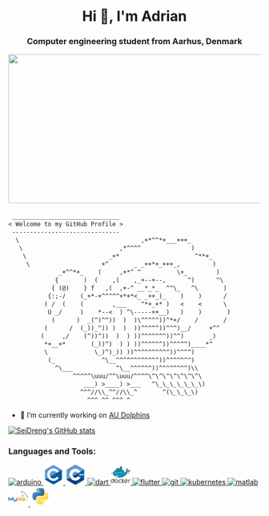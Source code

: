 <h1 align="center">Hi 👋, I'm Adrian</h1>
<h3 align="center">Computer engineering student from Aarhus, Denmark</h3>
<img src="6f0c3c0d89b37e1d0fbdd805f114eb359dc0e539_crop.gif" width="960" height="298" />

```
 ______________________________
< Welcome to my GitHub Profile >
 ------------------------------
  \                                  ,+*^^*+___+++_
   \                           ,*^^^^              )
    \                       _+*                     ^**+_
     \                    +^       _ _++*+_+++_,         )
              _+^^*+_    (     ,+*^ ^          \+_        )
             {       )  (    ,(    ,_+--+--,      ^)      ^\
            { (@)    } f   ,(  ,+-^ __*_*_  ^^\_   ^\       )
           {:;-/    (_+*-+^^^^^+*+*<_ _++_)_    )    )      /
          ( /  (    (        ,___    ^*+_+* )   <    <      \
           U _/     )    *--<  ) ^\-----++__)   )    )       )
            (      )  _(^)^^))  )  )\^^^^^))^*+/    /       /
          (      /  (_))_^)) )  )  ))^^^^^))^^^)__/     +^^
         (     ,/    (^))^))  )  ) ))^^^^^^^))^^)       _)
          *+__+*       (_))^)  ) ) ))^^^^^^))^^^^^)____*^
          \             \_)^)_)) ))^^^^^^^^^^))^^^^)
           (_             ^\__^^^^^^^^^^^^))^^^^^^^)
             ^\___            ^\__^^^^^^))^^^^^^^^)\\
                  ^^^^^\uuu/^^\uuu/^^^^\^\^\^\^\^\^\^\
                     ___) >____) >___   ^\_\_\_\_\_\_\)
                    ^^^//\\_^^//\\_^       ^(\_\_\_\)
                      ^^^ ^^ ^^^ ^

```
- 🔭 I’m currently working on [AU Dolphins](https://github.com/AU-Dolphins-Racing-Team)

[![SejDreng's GitHub stats](https://github-readme-stats.vercel.app/api?username=SejDreng)](https://github.com/anuraghazra/github-readme-stats)


<h3 align="left">Languages and Tools:</h3>
<p align="left"> <a href="https://www.arduino.cc/" target="_blank" rel="noreferrer"> <img src="https://cdn.worldvectorlogo.com/logos/arduino-1.svg" alt="arduino" width="40" height="40"/> </a> <a href="https://www.cprogramming.com/" target="_blank" rel="noreferrer"> <img src="https://raw.githubusercontent.com/devicons/devicon/master/icons/c/c-original.svg" alt="c" width="40" height="40"/> </a> <a href="https://www.w3schools.com/cpp/" target="_blank" rel="noreferrer"> <img src="https://raw.githubusercontent.com/devicons/devicon/master/icons/cplusplus/cplusplus-original.svg" alt="cplusplus" width="40" height="40"/> </a> <a href="https://dart.dev" target="_blank" rel="noreferrer"> <img src="https://www.vectorlogo.zone/logos/dartlang/dartlang-icon.svg" alt="dart" width="40" height="40"/> </a> <a href="https://www.docker.com/" target="_blank" rel="noreferrer"> <img src="https://raw.githubusercontent.com/devicons/devicon/master/icons/docker/docker-original-wordmark.svg" alt="docker" width="40" height="40"/> </a> <a href="https://flutter.dev" target="_blank" rel="noreferrer"> <img src="https://www.vectorlogo.zone/logos/flutterio/flutterio-icon.svg" alt="flutter" width="40" height="40"/> </a> <a href="https://git-scm.com/" target="_blank" rel="noreferrer"> <img src="https://www.vectorlogo.zone/logos/git-scm/git-scm-icon.svg" alt="git" width="40" height="40"/> </a> <a href="https://kubernetes.io" target="_blank" rel="noreferrer"> <img src="https://www.vectorlogo.zone/logos/kubernetes/kubernetes-icon.svg" alt="kubernetes" width="40" height="40"/> </a> <a href="https://www.mathworks.com/" target="_blank" rel="noreferrer"> <img src="https://upload.wikimedia.org/wikipedia/commons/2/21/Matlab_Logo.png" alt="matlab" width="40" height="40"/> </a> <a href="https://www.mysql.com/" target="_blank" rel="noreferrer"> <img src="https://raw.githubusercontent.com/devicons/devicon/master/icons/mysql/mysql-original-wordmark.svg" alt="mysql" width="40" height="40"/> </a> <a href="https://www.python.org" target="_blank" rel="noreferrer"> <img src="https://raw.githubusercontent.com/devicons/devicon/master/icons/python/python-original.svg" alt="python" width="40" height="40"/> </a> </p>
